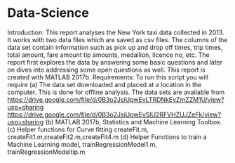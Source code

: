 # Data-Science
Introduction:
This report analyses the New York taxi data collected in 2013. It works with two data files which are saved as csv files. 
The columns of the data set contain information such as pick up and drop off times, trip times, total amount, fare amount
tip amounts, medallion, licence no, etc. The report first explores the data by answering some basic questions and later on
dives into addressing some open questions as well. This report is created with MATLAB 2017b.
Requirements:
To run this script you will require
(a) The data set downloaded and placed at a location in the computer. This is done for offline analysis. The data sets are available from
 https://drive.google.com/file/d/0B3o2JsiUpwEvLTRDNkEyZmZZM1U/view?usp=sharing 
 https://drive.google.com/file/d/0B3o2JsiUpwEvSlU2RFVHZUJZeFk/view?usp=sharing 
(b) MATLAB 2017b, Statistics and Machine Learning Toolbox.
(c) Helper functions for Curve fitting createFit.m, createFit1.m,createFit2.m,createFit4.m
(d) Helper Functions to train a Machine Learning model, trainRegressionModel1.m, trainRegressionModeltip.m
